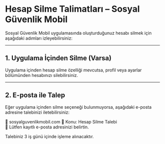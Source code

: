 # Hesap Silme Talimatları – Sosyal Güvenlik Mobil

Sosyal Güvenlik Mobil uygulamasında oluşturduğunuz hesabı silmek için aşağıdaki adımları izleyebilirsiniz:

---

## 1. Uygulama İçinden Silme (Varsa)

Uygulama içinden hesap silme özelliği mevcutsa, profil veya ayarlar bölümünden hesabınızı silebilirsiniz.

---

## 2. E-posta ile Talep

Eğer uygulama içinden silme seçeneği bulunmuyorsa, aşağıdaki e-posta adresine talebinizi iletebilirsiniz:

📧 sosyalguvenlikmobil.com 
📝 Konu: Hesap Silme Talebi  
📌 Lütfen kayıtlı e-posta adresinizi belirtin.

Talebiniz 3 iş günü içinde işleme alınacaktır.

